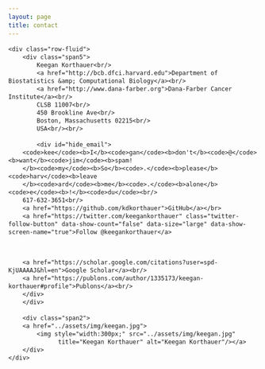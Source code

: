 ```yaml
---
layout: page
title: contact
---
```



<div class="container">

    <div class="row-fluid">
        <div class="span5">
            Keegan Korthauer<br/>
            <a href="http://bcb.dfci.harvard.edu">Department of Biostatistics &amp; Computational Biology</a><br/>
            <a href="http://www.dana-farber.org">Dana-Farber Cancer Institute</a><br/>
            CLSB 11007<br/>
            450 Brookline Ave<br/>
            Boston, Massachusetts 02215<br/>
            USA<br/><br/>

            <div id="hide_email">
        <code>kee</code><b>I</b><code>gan</code><b>don't</b><code>@</code><b>want</b><code>jim</code><b>spam!
        </b><code>my</code><b>So</b><code>.</code><b>please</b><code>harv</code><b>leave
        </b><code>ard</code><b>me</b><code>.</code><b>alone</b><code>e</code><b>!</b><code>du</code><br/>
        617-632-3651<br/>
        <a href="https://github.com/kdkorthauer">GitHub</a></br>
        <a href="https://twitter.com/keegankorthauer" class="twitter-follow-button" data-show-count="false" data-size="large" data-show-screen-name="true">Follow @keegankorthauer</a>
<script>!function(d,s,id){var js,fjs=d.getElementsByTagName(s)[0],p=/^http:/.test(d.location)?'http':'https';if(!d.getElementById(id)){js=d.createElement(s);js.id=id;js.src=p+'://platform.twitter.com/widgets.js';fjs.parentNode.insertBefore(js,fjs);}}(document, 'script', 'twitter-wjs');</script><br/>
        <a href="https://scholar.google.com/citations?user=spd-KjUAAAAJ&hl=en">Google Scholar</a><br/>
        <a href="https://publons.com/author/1335173/keegan-korthauer#profile">Publons</a><br/>
        </div>
        </div>

        <div class="span2">
        <a href="../assets/img/keegan.jpg">
            <img style="width:300px;" src="../assets/img/keegan.jpg"
                  title="Keegan Korthauer" alt="Keegan Korthauer"/></a>
        </div>
    </div>
</div>
